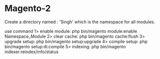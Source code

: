 # Magento-2
Create a directory named : 'Singh'  which is the namespace for all modules.

use command
1> enable module: php bin/magento module:enable Namespace_Module
2> clear cache:  php bin/magento cache:flush
3> upgrade setup: php bin/magento setup:upgrade
4> compile setup: php bin/magento setup:di:compile
5> indexing: php bin/magento indexer:reindex/info/status
